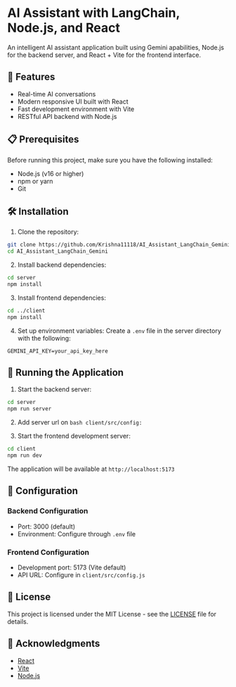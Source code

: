 # AI Assistant with LangChain, Node.js, and React

An intelligent AI assistant application built using Gemini apabilities, Node.js for the backend server, and React + Vite for the frontend interface.

## 🚀 Features

- Real-time AI conversations
- Modern responsive UI built with React
- Fast development environment with Vite
- RESTful API backend with Node.js

## 📋 Prerequisites

Before running this project, make sure you have the following installed:
- Node.js (v16 or higher)
- npm or yarn
- Git

## 🛠️ Installation

1. Clone the repository:
```bash
git clone https://github.com/Krishna11118/AI_Assistant_LangChain_Gemini
cd AI_Assistant_LangChain_Gemini
```

2. Install backend dependencies:
```bash
cd server
npm install
```

3. Install frontend dependencies:
```bash
cd ../client
npm install
```

4. Set up environment variables:
Create a `.env` file in the server directory with the following:
```
GEMINI_API_KEY=your_api_key_here
```

## 🚀 Running the Application

1. Start the backend server:
```bash
cd server
npm run server
```

2. Add server url on ```bash client/src/config: ```

3. Start the frontend development server:
```bash
cd client
npm run dev
```

The application will be available at `http://localhost:5173`

## 🔧 Configuration

### Backend Configuration
- Port: 3000 (default)
- Environment: Configure through `.env` file

### Frontend Configuration
- Development port: 5173 (Vite default)
- API URL: Configure in `client/src/config.js`


## 📝 License

This project is licensed under the MIT License - see the [LICENSE](LICENSE) file for details.

## 🙏 Acknowledgments

- [React](https://reactjs.org/)
- [Vite](https://vitejs.dev/)
- [Node.js](https://nodejs.org/)

